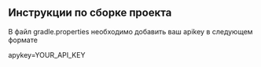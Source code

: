 ## Инструкции по сборке проекта

В файл gradle.properties необходимо добавить ваш apikey в следующем формате

apykey=YOUR_API_KEY